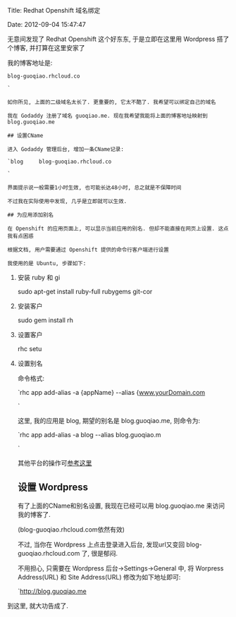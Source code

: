 Title: Redhat Openshift 域名绑定

Date: 2012-09-04 15:47:47

无意间发现了 Redhat Openshift 这个好东东, 于是立即在这里用 Wordpress 搭了个博客, 并打算在这里安家了

我的博客地址是:

    blog-guoqiao.rhcloud.co

    `

    如你所见, 上面的二级域名太长了. 更重要的, 它太不酷了. 我希望可以绑定自己的域名

    我在 Godaddy 注册了域名 guoqiao.me. 现在我希望我能将上面的博客地址映射到 blog.guoqiao.me

    ## 设置CName

    进入 Godaddy 管理后台, 增加一条CName记录:

    `blog     blog-guoqiao.rhcloud.co

    `

    界面提示说一般需要1小时生效, 也可能长达48小时, 总之就是不保障时间

    不过我在实际使用中发现, 几乎是立即就可以生效.

    ## 为应用添加别名

    在 Openshift 的应用页面上, 可以显示当前应用的别名. 但却不能直接在网页上设置. 这点我有点困惑

    根据文档, 用户需要通过 Openshift 提供的命令行客户端进行设置

    我使用的是 Ubuntu, 步骤如下:

1.  安装 ruby 和 gi

    sudo apt-get install ruby-full rubygems git-cor

2.  安装客户

    sudo gem install rh

3.  设置客户

    rhc setu

4.  设置别名

    命令格式:

    `rhc app add-alias -a {appName} --alias {www.yourDomain.com

    `

    这里, 我的应用是 blog, 期望的别名是 blog.guoqiao.me, 则命令为:

    `rhc app add-alias -a blog --alias blog.guoqiao.m

    `

    其他平台的操作可[参考这里](https://openshift.redhat.com/community/developers/install-the-client-tools)

    ## 设置 Wordpress

    有了上面的CName和别名设置, 我现在已经可以用 blog.guoqiao.me 来访问我的博客了.

    (blog-guoqiao.rhcloud.com依然有效)

    不过, 当你在 Wordpress 上点击登录进入后台, 发现url又变回 blog-guoqiao.rhcloud.com 了, 很是郁闷.

    不用担心, 只需要在 Wordpress 后台->Settings->General 中, 将 Worpress Address(URL) 和  Site Address(URL) 修改为如下地址即可:

    `http://blog.guoqiao.me

到这里, 就大功告成了.